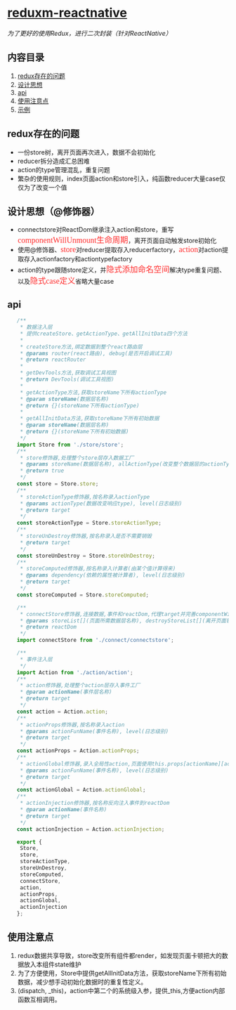 # [reduxm-reactnative](https://github.com/yupeifeng/reduxm-reactnative)
*为了更好的使用Redux，进行二次封装（针对ReactNative）*

## 内容目录
1. [redux存在的问题](#redux存在的问题)
2. [设计思想](#设计思想)
3. [api](#api)
4. [使用注意点](#使用注意点)
5. [示例](#示例)

## redux存在的问题
* 一份store树，离开页面再次进入，数据不会初始化
* reducer拆分造成汇总困难
* action的type管理混乱，重复问题
* 繁杂的使用规则，index页面action和store引入，纯函数reducer大量case仅仅为了改变一个值

## 设计思想（@修饰器）
* connectstore对ReactDom继承注入action和store，重写<font color=#FF3030 size=4 face="黑体">componentWillUnmount生命周期</font>，离开页面自动触发store初始化
* 使用@修饰器、<font color=#FF3030 size=4 face="黑体">store</font>对reducer提取存入reducerfactory，<font color=#FF3030 size=4 face="黑体">action</font>对action提取存入actionfactory和actiontypefactory
* action的type跟随store定义，并<font color=#FF3030 size=4 face="黑体">隐式添加命名空间</font>解决type重复问题、以及<font color=#FF3030 size=4 face="黑体">隐式case定义</font>省略大量case

## api
```javascript
   /**
    * 数据注入层
    * 提供createStore、getActionType、getAllInitData四个方法
    *
    * createStore方法,绑定数据到整个react路由层
    * @params router(react路由), debug(是否开启调试工具)
    * @return reactRouter
    *
    * getDevTools方法,获取调试工具视图
    * @return DevTools(调试工具视图)
    *
    * getActionType方法,获取storeName下所有actionType
    * @param storeName(数据层名称)
    * @return {}(storeName下所有actionType)
    *
    * getAllInitData方法,获取storeName下所有初始数据
    * @param storeName(数据层名称)
    * @return {}(storeName下所有初始数据)
    */
   import Store from './store/store';
   /**
    * store修饰器,处理整个store层存入数据工厂
    * @params storeName(数据层名称), allActionType(改变整个数据层的actionType), allStoreLogs(改变整个数据层的打印日志级别)
    * @return true
    */
   const store = Store.store;
   /**
    * storeActionType修饰器,按名称录入actionType
    * @params actionType(数据改变响应type), level(日志级别)
    * @return target
    */
   const storeActionType = Store.storeActionType;
   /**
    * storeUnDestroy修饰器,按名称录入是否不需要销毁
    * @return target
    */
   const storeUnDestroy = Store.storeUnDestroy;
   /**
    * storeComputed修饰器,按名称录入计算者(由某个值计算得来)
    * @params dependency(依赖的属性被计算者), level(日志级别)
    * @return target
    */
   const storeComputed = Store.storeComputed;

   /**
    * connectStore修饰器,连接数据,事件和reactDom,代理target并完善componentWillUnmount生命周期离开页面触发数据销毁
    * @params storeList[](页面所需数据层名称), destroyStoreList[](离开页面销毁数据层名称)
    * @return reactDom
    */
   import connectStore from './connect/connectstore';

   /**
    * 事件注入层
    */
   import Action from './action/action';
   /**
    * action修饰器,处理整个action层存入事件工厂
    * @param actionName(事件层名称)
    * @return target
    */
   const action = Action.action;
   /**
    * actionProps修饰器,按名称录入action
    * @params actionFunName(事件名称), level(日志级别)
    * @return target
    */
   const actionProps = Action.actionProps;
   /**
    * actionGlobal修饰器,录入全局性action,页面使用this.props[actionName][actionFunName],谨慎使用
    * @params actionFunName(事件名称), level(日志级别)
    * @return target
    */
   const actionGlobal = Action.actionGlobal;
   /**
    * actionInjection修饰器,按名称反向注入事件到reactDom
    * @param actionName(事件名称)
    * @return target
    */
   const actionInjection = Action.actionInjection;

   export {
   	Store,
   	store,
   	storeActionType,
   	storeUnDestroy,
   	storeComputed,
   	connectStore,
   	action,
   	actionProps,
   	actionGlobal,
   	actionInjection
   };
```

## 使用注意点
1. redux数据共享导致，store改变所有组件都render，如发现页面卡顿把大的数据放入本组件state维护
2. 为了方便使用，Store中提供getAllInitData方法，获取storeName下所有初始数据，减少想手动初始化数据时的重复性定义。
3. (dispatch, _this)，action中第二个的系统级入参，提供_this,方便action内部函数互相调用。